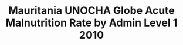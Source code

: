 ---
title: Mauritania UNOCHA Globe Acute Malnutrition Rate by Admin Level 1 2010
categories: 
    - data
geography: mauritania
partner: unocha
cat: health
year: 2010
layer: ocha-cod.mauritania-admin1-malnutrition-2010
api:
embed:
source: UNOCHA   
license: Public Domain
updated: 3/28/2012
description: This layer depicts the Global Acute Malnutrition (GAM) rate by first administrative level for Mauritania. Data obtained from the [UN Office for the Coordination of Humanitarian Affairs (UN OCHA)](http://www.unocha.org/)
downloads:
    - type: shapefile
      link: data/raw_files/ocha-mauritania-admin1-malnutrition.zip
    - type: sqlite
      link: data/raw_files/ocha-mauritania-admin1-malnutrition.sqlite.zip
---